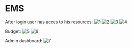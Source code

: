 # EMS

After login user has acces to his resources:
![1](https://github.com/user-attachments/assets/b0bc9fd4-e8b0-4f4f-aa11-fd4995ba9401)
![2](https://github.com/user-attachments/assets/07cf9dcb-54fc-4eb7-b3a6-6a02882c4448)
![3](https://github.com/user-attachments/assets/a4ae866f-d2a4-4480-b14a-808c64e3aedf)
![4](https://github.com/user-attachments/assets/84970966-1f25-4a5c-9f49-1081053663d0)
<!--![5](https://github.com/user-attachments/assets/eb410c30-720c-4ce7-aac9-d1faced2f45d)-->

Budget:
![5](https://github.com/user-attachments/assets/e794e3cf-d9d2-4edd-9d62-4c698a685a65)
![6](https://github.com/user-attachments/assets/3d89259d-ee36-4dd2-9a18-4cb32fac42da)

Admin dashboard:
![7](https://github.com/user-attachments/assets/c8ee29d5-f77d-4460-9fb4-2775408d0f49)
